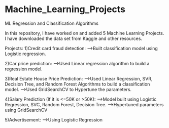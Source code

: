 # Machine_Learning_Projects
ML Regression and Classification Algorithms

In this repository, I have worked on and added 5 Machine Learning Projects.
I have downloaded the data set from Kaggle and other resources.

Projects:
1)Credit card fraud detection:
-->Built classification model using Logistic regression.

2)Car price prediction:
-->Used Linear regression algorithm to build a regression model.

3)Real Estate House Price Prediction:
-->Used Linear Regression, SVR, Decision Tree, and Random Forest Algorithms to build a classification model.
-->Used GridSearchCV to Hypertune the parameters.

4)Salary Prediction (If it is <=50K or >50K):
-->Model built using Logistic Regression, SVC, Random Forest, Decision Tree.
-->Hypertuned parameters using GridSearchCV

5)Advertisement:
-->Using Logistic Regression
